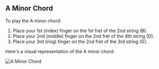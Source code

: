 ## A Minor Chord

To play the A minor chord:

1. Place your 1st (index) finger on the 1st fret of the 2nd string (B).
2. Place your 2nd (middle) finger on the 2nd fret of the 4th string (D).
3. Place your 3rd (ring) finger on the 2nd fret of the 3rd string (G).

Here's a visual representation of the A minor chord:

![A Minor Chord](A_Minor_Chord.png)

